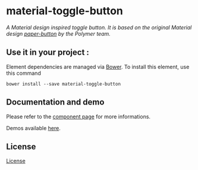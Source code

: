 # material-toggle-button

_A Material design inspired toggle button. It is based on the original Material design [paper-button](https://elements.polymer-project.org/elements/paper-button) by the Polymer team._

## Use it in your project :

Element dependencies are managed via [Bower](http://bower.io/). To install this element,
use this command

    bower install --save material-toggle-button


## Documentation and demo

Please refer to the <a href="https://vguillou.github.io/webcomponents/material-toggle-button">component page</a> for more informations.

Demos available <a href="https://vguillou.github.io/webcomponents/material-toggle-button/demo">here</a>.


## License

[License](https://github.com/vguillou/material-toggle-button/blob/master/LICENSE.md)